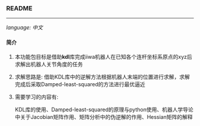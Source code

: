 ### README

--------------

_language: 中文_



#### 简介

1. 本功能包目标是借助**kdl**库完成iiwa机器人在已知各个连杆坐标系原点的xyz后求解出机器人关节角度的任务

2. 求解思路是: 借助KDL库中的逆解方法根据机器人末端的位置进行求解，求解完成后采取Damped-least-squared的方法进行最优逼近

3. 需要学习的内容有:

   KDL库的使用、Damped-least-squared的原理与python使用、机器人学导论中关于Jacobian矩阵作用、矩阵分析中的伪逆解的作用、Hessian矩阵的解释